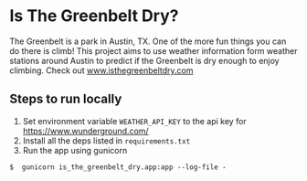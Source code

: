 # Is The Greenbelt Dry?

The Greenbelt is a park in Austin, TX. One of the more fun things you can do there is climb! This project aims to use weather information form weather stations around Austin to predict if the Greenbelt is dry enough to enjoy climbing.
Check out www.isthegreenbeltdry.com

## Steps to run locally

1. Set environment variable `WEATHER_API_KEY` to the api key for https://www.wunderground.com/
1. Install all the deps listed in `requirements.txt`
1. Run the app using gunicorn

```
$  gunicorn is_the_greenbelt_dry.app:app --log-file -
```

